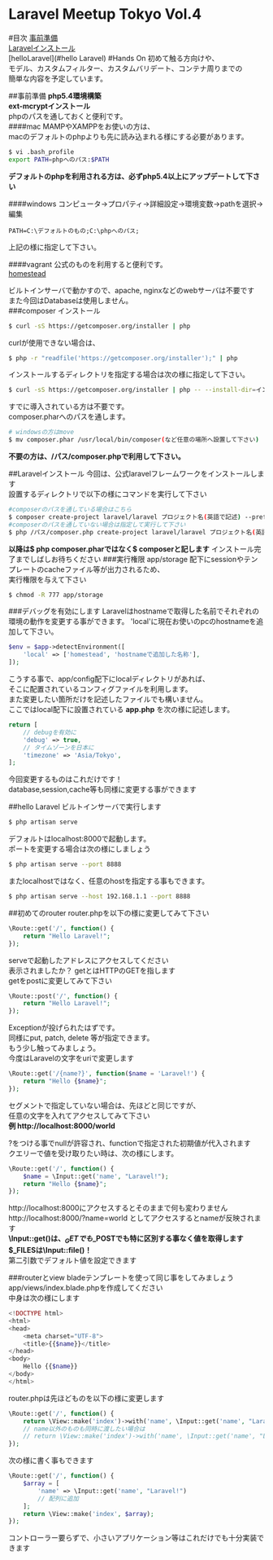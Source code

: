 Laravel Meetup Tokyo Vol.4
==========================================
#目次
[事前準備](#事前準備)  
[Laravelインストール](#Laravelインストール)  
[helloLaravel](#hello Laravel)
#Hands On
初めて触る方向けや、  
モデル、カスタムフィルター、カスタムバリデート、コンテナ周りまでの  
簡単な内容を予定しています。

##事前準備
**php5.4環境構築**  
**ext-mcryptインストール**  
phpのパスを通しておくと便利です。  
####mac
MAMPやXAMPPをお使いの方は、  
macのデフォルトのphpよりも先に読み込まれる様にする必要があります。  
```bash
$ vi .bash_profile
export PATH=phpへのパス:$PATH
```
**デフォルトのphpを利用される方は、必ずphp5.4以上にアップデートして下さい**  

####windows
コンピュータ->プロパティ->詳細設定->環境変数->pathを選択→編集  
```
PATH=C:\デフォルトのもの;C:\phpへのパス;  
```
上記の様に指定して下さい。  

####vagrant
公式のものを利用すると便利です。  
[homestead](http://laravel.com/docs/homestead)  


ビルトインサーバで動かすので、apache, nginxなどのwebサーバは不要です  
また今回はDatabaseは使用しません。  
###composer インストール
```bash
$ curl -sS https://getcomposer.org/installer | php
```
curlが使用できない場合は、
```bash
$ php -r "readfile('https://getcomposer.org/installer');" | php
```
インストールするディレクトリを指定する場合は次の様に指定して下さい。  
```bash
$ curl -sS https://getcomposer.org/installer | php -- --install-dir=インストールしたいディレクトリ
```

すでに導入されている方は不要です。  
composer.pharへのパスを通します。  
```bash
# windowsの方はmove
$ mv composer.phar /usr/local/bin/composer(など任意の場所へ設置して下さい)
```
**不要の方は、/パス/composer.phpで利用して下さい。**

##Laravelインストール
今回は、公式laravelフレームワークをインストールします  
設置するディレクトリで以下の様にコマンドを実行して下さい  
```bash
#composerのパスを通している場合はこちら
$ composer create-project laravel/laravel プロジェクト名(英語で記述) --prefer-dist
#composerのパスを通していない場合は指定して実行して下さい
$ php /パス/composer.php create-project laravel/laravel プロジェクト名(英語で記述) --prefer-dist
```
**以降は$ php composer.pharではなく$ composerと記します**
インストール完了までしばしお待ちください
###実行権限
app/storage 配下にsessionやテンプレートのcacheファイル等が出力されるため、  
実行権限を与えて下さい
```bash
$ chmod -R 777 app/storage
```
###デバッグを有効にします
Laravelはhostnameで取得した名前でそれぞれの環境の動作を変更する事ができます。 
'local'に現在お使いのpcのhostnameを追加して下さい。  
```php
$env = $app->detectEnvironment([
    'local' => ['homestead', 'hostnameで追加した名称'],
]);
```
こうする事で、app/config配下にlocalディレクトリがあれば、  
そこに配置されているコンフィグファイルを利用します。  
また変更したい箇所だけを記述したファイルでも構いません。  
ここではlocal配下に設置されている **app.php** を次の様に記述します。  

```php
return [
    // debugを有効に
    'debug' => true,
    // タイムゾーンを日本に
    'timezone' => 'Asia/Tokyo',
];

```
今回変更するものはこれだけです！  
database,session,cache等も同様に変更する事ができます

##hello Laravel
ビルトインサーバで実行します
```bash
$ php artisan serve
```
デフォルトはlocalhost:8000で起動します。  
ポートを変更する場合は次の様にしましょう
```bash
$ php artisan serve --port 8888
```
またlocalhostではなく、任意のhostを指定する事もできます。  
```bash
$ php artisan serve --host 192.168.1.1 --port 8888
```

##初めてのrouter
router.phpを以下の様に変更してみて下さい  
```php
\Route::get('/', function() {
    return "Hello Laravel!";
});
```
serveで起動したアドレスにアクセスしてください  
表示されましたか？
getとはHTTPのGETを指します  
getをpostに変更してみて下さい  
```php
\Route::post('/', function() {
    return "Hello Laravel!";
});
```
Exceptionが投げられたはずです。  
同様にput, patch, delete 等が指定できます。  
もう少し触ってみましょう。  
今度はLaravelの文字をuriで変更します  
```php
\Route::get('/{name?}', function($name = 'Laravel!') {
    return "Hello {$name}";
});
```
セグメントで指定していない場合は、先ほどと同じですが、  
任意の文字を入れてアクセスしてみて下さい  
**例 http://localhost:8000/world**  

?をつける事でnullが許容され、functionで指定された初期値が代入されます  
クエリーで値を受け取りたい時は、次の様にします。  
```php
\Route::get('/', function() {
    $name = \Input::get('name', "Laravel!");
    return "Hello {$name}";
});
```
http://localhost:8000にアクセスするとそのままで何も変わりません  
http://localhost:8000/?name=world としてアクセスするとnameが反映されます  
**\Input::get()は、$_GETでも$_POSTでも特に区別する事なく値を取得します**  
**$_FILESは\Input::file()！**  
第二引数でデフォルト値を設定できます  

###routerとview
bladeテンプレートを使って同じ事をしてみましょう  
app/views/index.blade.phpを作成してください  
中身は次の様にします
```php
<!DOCTYPE html>
<html>
<head>
    <meta charset="UTF-8">
    <title>{{$name}}</title>
</head>
<body>
    Hello {{$name}}
</body>
</html>
```
router.phpは先ほどものを以下の様に変更します  
```php
\Route::get('/', function() {
    return \View::make('index')->with('name', \Input::get('name', "Laravel!"));
    // name以外のものも同時に渡したい場合は 
    // return \View::make('index')->with('name', \Input::get('name', "Laravel!"))->with('hoge', 'hoge');
});
```
次の様に書く事もできます  
```php
\Route::get('/', function() {
    $array = [
        'name' => \Input::get('name', "Laravel!")
        // 配列に追加
    ];
    return \View::make('index', $array);
});
```
コントローラー要らずで、小さいアプリケーション等はこれだけでも十分実装できます  























